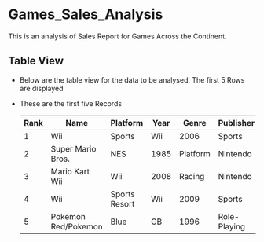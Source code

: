 # Games_Sales_Analysis
This is an analysis of Sales Report for Games Across the Continent.

## Table View
+ Below are the table view for the data to be analysed. The first 5 Rows are displayed
- These are the first five Records

  |Rank|	Name|	Platform	|Year|	Genre	|Publisher	|NA_Sales|	EU_Sales|	JP_Sales|	Other_Sales	|Global_Sales|
  |-----|------|---------|-------|-------|--------|--------|---------|---------|---------|---------|
  |1|	Wii |Sports|	Wii	|2006|	Sports|	Nintendo|	41.49|	29.02|	3.77|	8.46|	82.74|
  |2|	Super Mario Bros.|	NES|	1985|	Platform|	Nintendo|	29.08|	3.58|	6.81|	0.77|	40.24|
  |3|	Mario Kart Wii|	Wii|	2008|	Racing|	Nintendo|	15.85|	12.88|	3.79|	3.31|	35.82|
  |4|	Wii| Sports Resort|	Wii|	2009|	Sports|	Nintendo|	15.75|	11.01|	3.28|	2.96|	33|
  |5|	Pokemon Red/Pokemon| Blue|	GB|	1996|	Role-Playing|	Nintendo|	11.27|	8.89|	10.22|	1|	31.37|

## 

